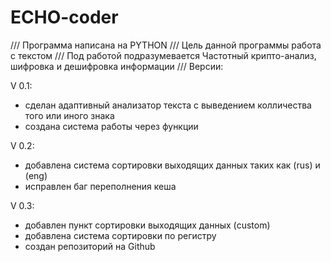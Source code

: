 # ECHO-coder
/// Программа написана на PYTHON
/// Цель данной программы работа с текстом
/// Под работой подразумевается
Частотный крипто-анализ, шифровка и дешифровка информации
/// Версии:

V 0.1:
- сделан адаптивный анализатор текста с выведением колличества того или иного знака
- создана система работы через функции

V 0.2:
- добавлена система сортировки выходящих данных таких как (rus) и (eng)
- исправлен баг переполнения кеша

V 0.3:
- добавлен пункт сортировки выходящих данных (custom)
- добавлена система сортировки по регистру
- создан репозиторий на Github
